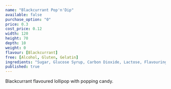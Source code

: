 ```yaml
---
name: "Blackcurrant Pop'n'Dip"
available: false
purchase_option: "0"
price: 0.3
cost_price: 0.12
width: 120
height: 70
depth: 10
weight: 0
flavour: [Blackcurrant]
free: [Alcohol, Gluten, Gelatin]
ingredients: "Sugar, Glucose Syrup, Carbon Dioxide, Lactose, Flavouring, Colours: E192, E102, E133, E129, E102"
published: true
---
```

Blackcurrant flavoured lollipop with popping candy.